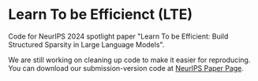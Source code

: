 # Learn To be Efficienct (LTE)

Code for NeurIPS 2024 spotlight paper "Learn To be Efficient: Build Structured Sparsity in Large Language Models".

We are still working on cleaning up code to make it easier for reproducing. You can download our submission-version code at [NeurIPS Paper Page](https://openreview.net/forum?id=iSfCWhvEGA).